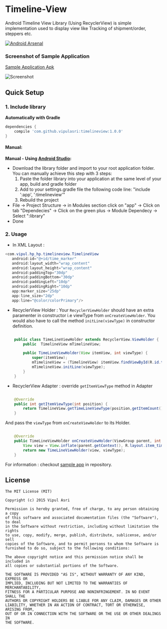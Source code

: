 # Timeline-View 

Android Timeline View Library (Using RecyclerView) is simple implementation used to display view like Tracking of shipment/order, steppers etc.

[![Android Arsenal](https://img.shields.io/badge/Android%20Arsenal-Timeline--View-brightgreen.svg?style=flat)](http://android-arsenal.com/details/1/2923)

### Screenshot of Sample Application

[Sample Application Apk](https://github.com/vipulasri/Timeline-View/tree/master/apk)

![Screenshot](https://github.com/vipulasri/Timeline-View/blob/master/Screenshot1.png)

## Quick Setup

### 1. Include library

**Automatically with Gradle**

``` gradle
dependencies {
    compile 'com.github.vipulasri:timelineview:1.0.0'
}
```

#### Manual:
**Manual - Using [Android Studio](https://developer.android.com/sdk/installing/studio.html):**
 * Download the library folder and import to your root application folder. 
You can manually achieve this step with 3 steps: 
    1. Paste the folder library into your application at the same level of your app, build and gradle folder
    2. Add to your settings.gradle file the following code line:
    "include ':app', ':timelineview'"
    3. Rebuild the project
 * File → Project Structure → in Modules section click on "app" → Click on tab "Dependecies" → Click on the green plus → Module Dependecy → Select ":library"
 * Done 
 
 ### 2. Usage
 
 * In XML Layout : 
 
 ``` java
<com.vipul.hp_hp.timelineview.TimelineView
    android:id="@+id/time_marker"
    android:layout_width="wrap_content"
    android:layout_height="wrap_content"
    android:paddingTop="30dp"
    android:paddingBottom="30dp"
    android:paddingLeft="10dp"
    android:paddingRight="10dp"
    app:marker_size="25dp"
    app:line_size="2dp"
    app:line="@color/colorPrimary"/>
```
 
 
 * RecyclerView Holder : 
   Your `RecyclerViewHolder` should have an extra paramenter in constructor i.e viewType from `onCreateViewHolder`. You would also have to call the method `initLine(viewType)` in constructor definition.
 
``` java

    public class TimeLineViewHolder extends RecyclerView.ViewHolder {
        public  TimelineView mTimelineView;

        public TimeLineViewHolder(View itemView, int viewType) {
            super(itemView);
            mTimelineView = (TimelineView) itemView.findViewById(R.id.time_marker);
            mTimelineView.initLine(viewType);
        }
    }

```

 * RecyclerView Adapter : 
   override `getItemViewType` method in Adapter
 
``` java

    @Override
    public int getItemViewType(int position) {
        return TimelineView.getTimeLineViewType(position,getItemCount());
    }

```
   And pass the `viewType` from `onCreateViewHolder` to its Holder.
   
``` java

    @Override
    public TimeLineViewHolder onCreateViewHolder(ViewGroup parent, int viewType) {
        View view = View.inflate(parent.getContext(), R.layout.item_timeline, null);
        return new TimeLineViewHolder(view, viewType);
    }

```


For information : checkout [sample app](https://github.com/vipulasri/Timeline-View/tree/master/app) in repository.


## License


    The MIT License (MIT)

    Copyright (c) 2015 Vipul Asri

    Permission is hereby granted, free of charge, to any person obtaining a copy
    of this software and associated documentation files (the "Software"), to deal
    in the Software without restriction, including without limitation the rights
    to use, copy, modify, merge, publish, distribute, sublicense, and/or sell
    copies of the Software, and to permit persons to whom the Software is
    furnished to do so, subject to the following conditions:

    The above copyright notice and this permission notice shall be included in
    all copies or substantial portions of the Software.

    THE SOFTWARE IS PROVIDED "AS IS", WITHOUT WARRANTY OF ANY KIND, EXPRESS OR
    IMPLIED, INCLUDING BUT NOT LIMITED TO THE WARRANTIES OF MERCHANTABILITY,
    FITNESS FOR A PARTICULAR PURPOSE AND NONINFRINGEMENT. IN NO EVENT SHALL THE
    AUTHORS OR COPYRIGHT HOLDERS BE LIABLE FOR ANY CLAIM, DAMAGES OR OTHER
    LIABILITY, WHETHER IN AN ACTION OF CONTRACT, TORT OR OTHERWISE, ARISING FROM,
    OUT OF OR IN CONNECTION WITH THE SOFTWARE OR THE USE OR OTHER DEALINGS IN
    THE SOFTWARE.
